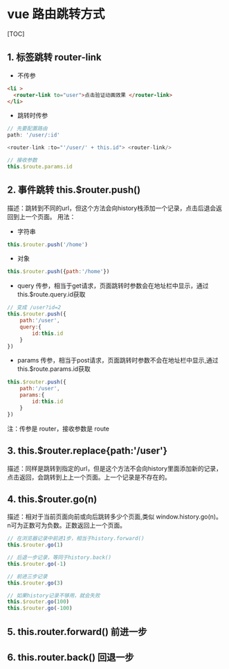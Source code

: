 # vue 路由跳转方式

[TOC]

## 1. 标签跳转 router-link

- 不传参

```html
<li >
  <router-link to="user">点击验证动画效果 </router-link>
</li>
```

- 跳转时传参

```js
// 先要配置路由
path: '/user/:id'

<router-link :to="'/user/' + this.id"> <router-link/>

// 接收参数
this.$route.params.id
```

## 2. 事件跳转 this.$router.push()

描述：跳转到不同的url，但这个方法会向history栈添加一个记录，点击后退会返回到上一个页面。
用法：

- 字符串

```js
this.$router.push('/home')
```

- 对象

```js
this.$router.push({path:'/home'})
```

- query 传参，相当于get请求，页面跳转时参数会在地址栏中显示，通过this.$route.query.id获取

```js
// 变成 /user?id=2
this.$router.push({
    path:'/user',
    query:{
        id:this.id
    }
})
```

- params 传参，相当于post请求，页面跳转时参数不会在地址栏中显示,通过this.$route.params.id获取

```js
this.$router.push({
    path:'/user',
    params:{
        id:this.id
    }
})
```

注：传参是 router，接收参数是 route

## 3. this.$router.replace{path:'/user'}

描述：同样是跳转到指定的url，但是这个方法不会向history里面添加新的记录，点击返回，会跳转到上上一个页面。上一个记录是不存在的。

## 4. this.$router.go(n)

描述：相对于当前页面向前或向后跳转多少个页面,类似 window.history.go(n)。n可为正数可为负数。正数返回上一个页面。

```js
// 在浏览器记录中前进1步，相当于history.forward()
this.$router.go(1)

// 后退一步记录，等同于history.back()
this.$router.go(-1)

// 前进三步记录
this.$router.go(3)

// 如果history记录不够用，就会失败
this.$router.go(100)
this.$router.go(-100)
```

## 5. this.router.forward() 前进一步

## 6. this.router.back() 回退一步
